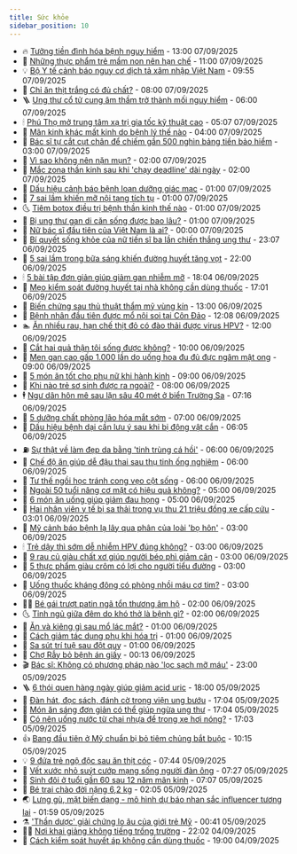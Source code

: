 ```yaml
---
title: Sức khỏe
sidebar_position: 10
---
```


<!-- vnexpress-suc-khoe:START -->
- 🔥 [Tưởng tiền đình hóa bệnh nguy hiểm](https://vnexpress.net/tuong-tien-dinh-hoa-benh-nguy-hiem-4936178.html) - 13:00 07/09/2025
- 🥰 [Những thực phẩm trẻ mầm non nên hạn chế](https://vnexpress.net/nhung-thuc-pham-tre-mam-non-nen-han-che-4934441.html) - 11:00 07/09/2025
- 💡 [Bộ Y tế cảnh báo nguy cơ dịch tả xâm nhập Việt Nam](https://vnexpress.net/bo-y-te-canh-bao-nguy-co-dich-ta-xam-nhap-viet-nam-4936185.html) - 09:55 07/09/2025
- 🤗 [Chỉ ăn thịt trắng có đủ chất?](https://vnexpress.net/chi-an-thit-trang-co-du-chat-4935601.html) - 08:00 07/09/2025
- 🪜 [Ung thư cổ tử cung âm thầm trở thành mối nguy hiểm](https://vnexpress.net/ung-thu-co-tu-cung-am-tham-tro-thanh-moi-nguy-hiem-4935176.html) - 06:00 07/09/2025
- 🕯 [Phú Thọ mở trung tâm xạ trị gia tốc kỹ thuật cao](https://vnexpress.net/phu-tho-mo-trung-tam-xa-tri-gia-toc-ky-thuat-cao-4936138.html) - 05:07 07/09/2025
- 🤭 [Mãn kinh khác mất kinh do bệnh lý thế nào](https://vnexpress.net/man-kinh-khac-mat-kinh-do-benh-ly-the-nao-4936027.html) - 04:00 07/09/2025
- 👀 [Bác sĩ tự cắt cụt chân để chiếm gần 500 nghìn bảng tiền bảo hiểm](https://vnexpress.net/bac-si-tu-cat-cut-chan-de-chiem-gan-500-nghin-bang-tien-bao-hiem-4936031.html) - 03:00 07/09/2025
- 🌋 [Vì sao không nên nặn mụn?](https://vnexpress.net/vi-sao-khong-nen-nan-mun-4936034.html) - 02:00 07/09/2025
- 🫶 [Mắc zona thần kinh sau khi &#39;chạy deadline&#39; dài ngày](https://vnexpress.net/mac-zona-than-kinh-sau-khi-chay-deadline-dai-ngay-4935882.html) - 02:00 07/09/2025
- 🦆 [Dấu hiệu cảnh báo bệnh loạn dưỡng giác mạc](https://vnexpress.net/dau-hieu-canh-bao-benh-loan-duong-giac-mac-4936043.html) - 01:00 07/09/2025
- 🚀 [7 sai lầm khiến mỡ nội tạng tích tụ](https://vnexpress.net/7-sai-lam-khien-mo-noi-tang-tich-tu-4936025.html) - 01:00 07/09/2025
- 🌜 [Tiêm botox điều trị bệnh thần kinh thế nào](https://vnexpress.net/tiem-botox-dieu-tri-benh-than-kinh-the-nao-4935878.html) - 01:00 07/09/2025
- 🧰 [Bị ung thư gan di căn sống được bao lâu?](https://vnexpress.net/bi-ung-thu-gan-di-can-song-duoc-bao-lau-4935875.html) - 01:00 07/09/2025
- 💫 [Nữ bác sĩ đầu tiên của Việt Nam là ai?](https://vnexpress.net/nu-bac-si-dau-tien-cua-viet-nam-la-ai-4935721.html) - 00:00 07/09/2025
- 🌝 [Bí quyết sống khỏe của nữ tiến sĩ ba lần chiến thắng ung thư](https://vnexpress.net/bi-quyet-song-khoe-cua-nu-tien-si-ba-lan-chien-thang-ung-thu-4935964.html) - 23:07 06/09/2025
- 🗽 [5 sai lầm trong bữa sáng khiến đường huyết tăng vọt](https://vnexpress.net/5-sai-lam-trong-bua-sang-khien-duong-huyet-tang-vot-4935736.html) - 22:00 06/09/2025
- 🕯 [5 bài tập đơn giản giúp giảm gan nhiễm mỡ](https://vnexpress.net/5-bai-tap-don-gian-giup-giam-gan-nhiem-mo-4934648.html) - 18:04 06/09/2025
- 🦅 [Mẹo kiểm soát đường huyết tại nhà không cần dùng thuốc](https://vnexpress.net/meo-kiem-soat-duong-huyet-tai-nha-khong-can-dung-thuoc-4935900.html) - 17:01 06/09/2025
- 🦆 [Biến chứng sau thủ thuật thẩm mỹ vùng kín](https://vnexpress.net/bien-chung-sau-thu-thuat-tham-my-vung-kin-4935779.html) - 13:00 06/09/2025
- 🎊 [Bệnh nhân đầu tiên được mổ nội soi tại Côn Đảo](https://vnexpress.net/benh-nhan-dau-tien-duoc-mo-noi-soi-tai-con-dao-4935988.html) - 12:08 06/09/2025
- 🏊 [Ăn nhiều rau, hạn chế thịt đỏ có đào thải được virus HPV?](https://vnexpress.net/an-nhieu-rau-han-che-thit-do-co-dao-thai-duoc-virus-hpv-4935880.html) - 12:00 06/09/2025
- 📝 [Cắt hai quả thận tôi sống được không?](https://vnexpress.net/cat-hai-qua-than-toi-song-duoc-khong-4935910.html) - 10:00 06/09/2025
- 💯 [Men gan cao gấp 1.000 lần do uống hoa đu đủ đực ngâm mật ong](https://vnexpress.net/men-gan-cao-gap-1-000-lan-do-uong-hoa-du-du-duc-ngam-mat-ong-4935769.html) - 09:00 06/09/2025
- 🌊 [5 món ăn tốt cho phụ nữ khi hành kinh](https://vnexpress.net/5-mon-an-tot-cho-phu-nu-khi-hanh-kinh-4935953.html) - 09:00 06/09/2025
- 🚀 [Khi nào trẻ sơ sinh được ra ngoài?](https://vnexpress.net/khi-nao-tre-so-sinh-duoc-ra-ngoai-4935927.html) - 08:00 06/09/2025
- 🕴 [Ngư dân hôn mê sau lặn sâu 40 mét ở biển Trường Sa](https://vnexpress.net/ngu-dan-hon-me-sau-lan-sau-40-met-o-bien-truong-sa-4935929.html) - 07:16 06/09/2025
- 🗽 [5 dưỡng chất phòng lão hóa mắt sớm](https://vnexpress.net/5-duong-chat-phong-lao-hoa-mat-som-4935827.html) - 07:00 06/09/2025
- 🎡 [Dấu hiệu bệnh dại cần lưu ý sau khi bị động vật cắn](https://vnexpress.net/dau-hieu-benh-dai-can-luu-y-sau-khi-bi-dong-vat-can-4935885.html) - 06:05 06/09/2025
- ⛽️ [Sự thật về làm đẹp da bằng &#39;tinh trùng cá hồi&#39;](https://vnexpress.net/su-that-ve-lam-dep-da-bang-tinh-trung-ca-hoi-4935731.html) - 06:00 06/09/2025
- 🦆 [Chế độ ăn giúp dễ đậu thai sau thụ tinh ống nghiệm](https://vnexpress.net/che-do-an-giup-de-dau-thai-sau-thu-tinh-ong-nghiem-4935902.html) - 06:00 06/09/2025
- 🤩 [Tư thế ngồi học tránh cong vẹo cột sống](https://vnexpress.net/tu-the-ngoi-hoc-tranh-cong-veo-cot-song-4935834.html) - 06:00 06/09/2025
- 🦒 [Ngoài 50 tuổi nâng cơ mặt có hiệu quả không?](https://vnexpress.net/ngoai-50-tuoi-nang-co-mat-co-hieu-qua-khong-4935851.html) - 05:00 06/09/2025
- 💫 [6 món ăn uống giúp giảm đau họng](https://vnexpress.net/6-mon-an-uong-giup-giam-dau-hong-4935838.html) - 05:00 06/09/2025
- 🐘 [Hai nhân viên y tế bị sa thải trong vụ thu 21 triệu đồng xe cấp cứu](https://vnexpress.net/hai-nhan-vien-y-te-bi-sa-thai-trong-vu-thu-21-trieu-dong-xe-cap-cuu-4935786.html) - 03:01 06/09/2025
- 🚀 [Mỹ cảnh báo bệnh lạ lây qua phân của loài &#39;bọ hôn&#39;](https://vnexpress.net/my-canh-bao-benh-la-lay-qua-phan-cua-loai-bo-hon-4935690.html) - 03:00 06/09/2025
- 🕯 [Trẻ dậy thì sớm dễ nhiễm HPV đúng không?](https://vnexpress.net/tre-day-thi-som-de-nhiem-hpv-dung-khong-4935793.html) - 03:00 06/09/2025
- 🦏 [9 rau củ giàu chất xơ giúp người béo phì giảm cân](https://vnexpress.net/9-rau-cu-giau-chat-xo-giup-nguoi-beo-phi-giam-can-4935777.html) - 03:00 06/09/2025
- 🦄 [5 thực phẩm giàu crôm có lợi cho người tiểu đường](https://vnexpress.net/5-thuc-pham-giau-crom-co-loi-cho-nguoi-tieu-duong-4935750.html) - 03:00 06/09/2025
- 🦒 [Uống thuốc kháng đông có phòng nhồi máu cơ tim?](https://vnexpress.net/uong-thuoc-khang-dong-co-phong-nhoi-mau-co-tim-4935748.html) - 03:00 06/09/2025
- 👨‍🏫 [Bé gái trượt patin ngã tổn thương âm hộ](https://vnexpress.net/be-gai-truot-patin-nga-ton-thuong-am-ho-4935264.html) - 02:00 06/09/2025
- 🌜 [Tỉnh ngủ giữa đêm do khó thở là bệnh gì?](https://vnexpress.net/tinh-ngu-giua-dem-do-kho-tho-la-benh-gi-4935751.html) - 02:00 06/09/2025
- 🚀 [Ăn và kiêng gì sau mổ lác mắt?](https://vnexpress.net/an-va-kieng-gi-sau-mo-lac-mat-4935729.html) - 01:00 06/09/2025
- 💃 [Cách giảm tác dụng phụ khi hóa trị](https://vnexpress.net/cach-giam-tac-dung-phu-khi-hoa-tri-4935578.html) - 01:00 06/09/2025
- 💯 [Sa sút trí tuệ sau đột quỵ](https://vnexpress.net/sa-sut-tri-tue-sau-dot-quy-4935341.html) - 01:00 06/09/2025
- 🤔 [Chợ Rẫy bỏ bệnh án giấy](https://vnexpress.net/cho-ray-bo-benh-an-giay-4935666.html) - 00:13 06/09/2025
- 🎬 [Bác sĩ: Không có phương pháp nào &#39;lọc sạch mỡ máu&#39;](https://vnexpress.net/bac-si-khong-co-phuong-phap-nao-loc-sach-mo-mau-4935047.html) - 23:00 05/09/2025
- 🪜 [6 thói quen hàng ngày giúp giảm acid uric](https://vnexpress.net/6-thoi-quen-hang-ngay-giup-giam-acid-uric-4935552.html) - 18:00 05/09/2025
- 🦣 [Đàn hát, đọc sách, đánh cờ trong viện ung bướu](https://vnexpress.net/dan-hat-doc-sach-danh-co-trong-vien-ung-buou-4935013.html) - 17:04 05/09/2025
- 🧐 [Món ăn sáng đơn giản có thể giúp ngừa ung thư](https://vnexpress.net/mon-an-sang-don-gian-co-the-giup-ngua-ung-thu-4934624.html) - 17:04 05/09/2025
- 🤡 [Có nên uống nước từ chai nhựa để trong xe hơi nóng?](https://vnexpress.net/co-nen-uong-nuoc-tu-chai-nhua-de-trong-xe-hoi-nong-4934610.html) - 17:03 05/09/2025
- 👍 [Bang đầu tiên ở Mỹ chuẩn bị bỏ tiêm chủng bắt buộc](https://vnexpress.net/bang-dau-tien-o-my-chuan-bi-bo-tiem-chung-bat-buoc-4935582.html) - 10:15 05/09/2025
- 💡 [9 đứa trẻ ngộ độc sau ăn thịt cóc](https://vnexpress.net/9-dua-tre-ngo-doc-sau-an-thit-coc-4935553.html) - 07:44 05/09/2025
- 💯 [Vết xước nhỏ suýt cướp mạng sống người đàn ông](https://vnexpress.net/vet-xuoc-nho-suyt-cuop-mang-song-nguoi-dan-ong-4935140.html) - 07:27 05/09/2025
- 🧠 [Sinh đôi ở tuổi gần 60 sau 12 năm mãn kinh](https://vnexpress.net/sinh-doi-o-tuoi-gan-60-sau-12-nam-man-kinh-4935360.html) - 07:07 05/09/2025
- 🎡 [Bé trai chào đời nặng 6,2 kg](https://vnexpress.net/be-trai-chao-doi-nang-6-2-kg-4935333.html) - 02:05 05/09/2025
- 🌏 [Lưng gù, mặt biến dạng - mô hình dự báo nhan sắc influencer tương lai](https://vnexpress.net/lung-gu-mat-bien-dang-mo-hinh-du-bao-nhan-sac-influencer-tuong-lai-4935172.html) - 01:59 05/09/2025
- ⚗️ [&#39;Thần dược&#39; giải chứng lo âu của giới trẻ Mỹ](https://vnexpress.net/than-duoc-giai-chung-lo-au-cua-gioi-tre-my-4934826.html) - 00:41 05/09/2025
- 👨‍🏫 [Nơi khai giảng không tiếng trống trường](https://vnexpress.net/noi-khai-giang-khong-tieng-trong-truong-4934994.html) - 22:02 04/09/2025
- 🤖 [Cách kiểm soát huyết áp không cần dùng thuốc](https://vnexpress.net/cach-kiem-soat-huyet-ap-khong-can-dung-thuoc-4934606.html) - 19:00 04/09/2025<!-- vnexpress-suc-khoe:END -->
